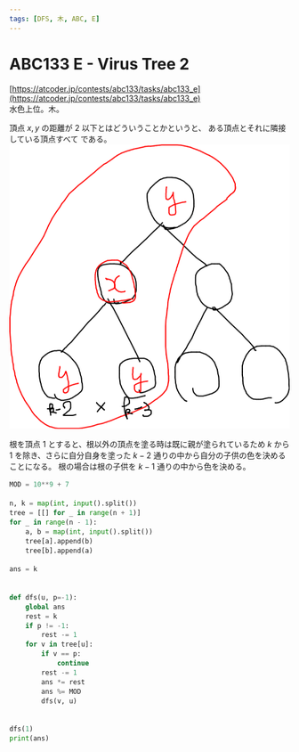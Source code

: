 ```yaml
---
tags: [DFS, 木, ABC, E]
---
```


# ABC133 E - Virus Tree 2

[https://atcoder.jp/contests/abc133/tasks/abc133_e](https://atcoder.jp/contests/abc133/tasks/abc133_e)  
水色上位。木。

頂点 $x,y$ の距離が 2 以下とはどういうことかというと、
ある頂点とそれに隣接している頂点すべて
である。
![](../../../../../src/assets/atcoder/abc/133/E-1.png)

根を頂点 1 とすると、根以外の頂点を塗る時は既に親が塗られているため $k$ から 1 を除き、さらに自分自身を塗った $k-2$ 通りの中から自分の子供の色を決めることになる。
根の場合は根の子供を $k-1$ 通りの中から色を決める。

```py
MOD = 10**9 + 7

n, k = map(int, input().split())
tree = [[] for _ in range(n + 1)]
for _ in range(n - 1):
    a, b = map(int, input().split())
    tree[a].append(b)
    tree[b].append(a)

ans = k


def dfs(u, p=-1):
    global ans
    rest = k
    if p != -1:
        rest -= 1
    for v in tree[u]:
        if v == p:
            continue
        rest -= 1
        ans *= rest
        ans %= MOD
        dfs(v, u)


dfs(1)
print(ans)

```
